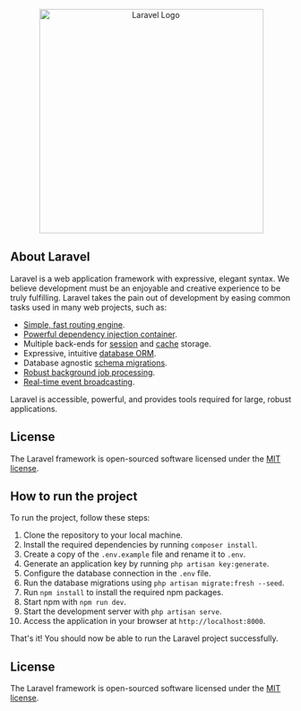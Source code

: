 <p align="center"><a href="https://laravel.com" target="_blank"><img src="https://raw.githubusercontent.com/laravel/art/master/logo-lockup/5%20SVG/2%20CMYK/1%20Full%20Color/laravel-logolockup-cmyk-red.svg" width="400" alt="Laravel Logo"></a></p>
</p>

## About Laravel

Laravel is a web application framework with expressive, elegant syntax. We believe development must be an enjoyable and creative experience to be truly fulfilling. Laravel takes the pain out of development by easing common tasks used in many web projects, such as:

- [Simple, fast routing engine](https://laravel.com/docs/routing).
- [Powerful dependency injection container](https://laravel.com/docs/container).
- Multiple back-ends for [session](https://laravel.com/docs/session) and [cache](https://laravel.com/docs/cache) storage.
- Expressive, intuitive [database ORM](https://laravel.com/docs/eloquent).
- Database agnostic [schema migrations](https://laravel.com/docs/migrations).
- [Robust background job processing](https://laravel.com/docs/queues).
- [Real-time event broadcasting](https://laravel.com/docs/broadcasting).

Laravel is accessible, powerful, and provides tools required for large, robust applications.

## License

The Laravel framework is open-sourced software licensed under the [MIT license](https://opensource.org/licenses/MIT).

## How to run the project

To run the project, follow these steps:

1. Clone the repository to your local machine.
2. Install the required dependencies by running `composer install`.
3. Create a copy of the `.env.example` file and rename it to `.env`.
4. Generate an application key by running `php artisan key:generate`.
5. Configure the database connection in the `.env` file.
6. Run the database migrations using `php artisan migrate:fresh --seed`.
7. Run `npm install` to install the required npm packages.
8. Start npm with `npm run dev`.
9. Start the development server with `php artisan serve`.
10. Access the application in your browser at `http://localhost:8000`.

That's it! You should now be able to run the Laravel project successfully.

## License

The Laravel framework is open-sourced software licensed under the [MIT license](https://opensource.org/licenses/MIT).

